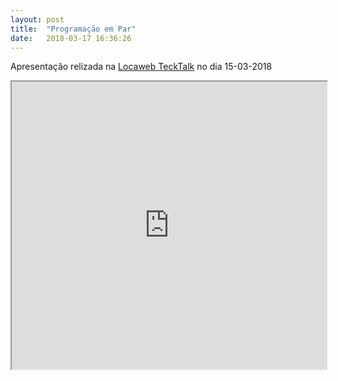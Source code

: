 ```yaml
---
layout: post
title:  "Programação em Par"
date:   2018-03-17 16:36:26
---
```


Apresentação relizada na [Locaweb TeckTalk](https://pt-br.eventials.com/locaweb/groups/tech-talk/) no dia 15-03-2018

<iframe src="https://docs.google.com/file/d/1WvOAP5NOa7q96wAzz4QHRJY9Uxz4S4xNmqIwXhyfHxs/preview" width="100%" height="460px"></iframe>
